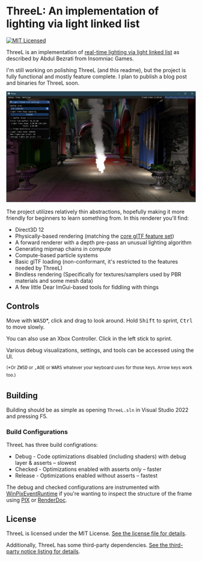 ThreeL: An implementation of lighting via light linked list
===============================================================================

[![MIT Licensed](https://img.shields.io/github/license/pathogendavid/threel?style=flat-square&)](LICENSE.txt)

ThreeL is an implementation of [real-time lighting via light linked list](https://advances.realtimerendering.com/s2014/#_REAL-TIME_LIGHTING_VIA) as described by Abdul Bezrati from Insomniac Games.

I'm still working on polishing ThreeL (and this readme), but the project is fully functional and mostly feature complete. I plan to publish a blog post and binaries for ThreeL soon.

![](Screenshot.png)

The project utilizes relatively thin abstractions, hopefully making it more friendly for beginners to learn something from. In this renderer you'll find:

* Direct3D 12
* Physically-based rendering (matching the [core glTF feature set](https://registry.khronos.org/glTF/specs/2.0/glTF-2.0.html#appendix-b-brdf-implementation))
* A forward renderer with a depth pre-pass an unusual lighting algorithm
* Generating mipmap chains in compute
* Compute-based particle systems
* Basic glTF loading (non-conformant, it's restricted to the features needed by ThreeL)
* Bindless rendering (Specifically for textures/samplers used by PBR materials and some mesh data)
* A few little Dear ImGui-based tools for fiddling with things

## Controls

Move with <kbd>WASD</kbd>\*, click and drag to look around. Hold <kbd>Shift</kbd> to sprint, <kbd>Ctrl</kbd> to move slowly.

You can also use an Xbox Controller. Click in the left stick to sprint.

Various debug visualizations, settings, and tools can be accessed using the UI.

<sup>(\*Or <kbd>ZWSD</kbd> or <kbd>,AOE</kbd> or <kbd>WARS</kbd> whatever your keyboard uses for those keys. Arrow keys work too.)</sup>

## Building

Building should be as simple as opening `ThreeL.sln` in Visual Studio 2022 and pressing F5.

### Build Configurations

ThreeL has three build configrations:

* Debug - Code optimizations disabled (including shaders) with debug layer & asserts – slowest
* Checked - Optimizations enabled with asserts only – faster
* Release - Optimizations enabled without asserts – fastest

The debug and checked configurations are instrumented with [WinPixEventRuntime](https://devblogs.microsoft.com/pix/winpixeventruntime/) if you're wanting to inspect the structure of the frame using [PIX](https://devblogs.microsoft.com/pix/download/) or [RenderDoc](https://renderdoc.org/).

## License

ThreeL is licensed under the MIT License. [See the license file for details](LICENSE.txt).

Additionally, ThreeL has some third-party dependencies. [See the third-party notice listing for details](THIRD-PARTY-NOTICES.md).
